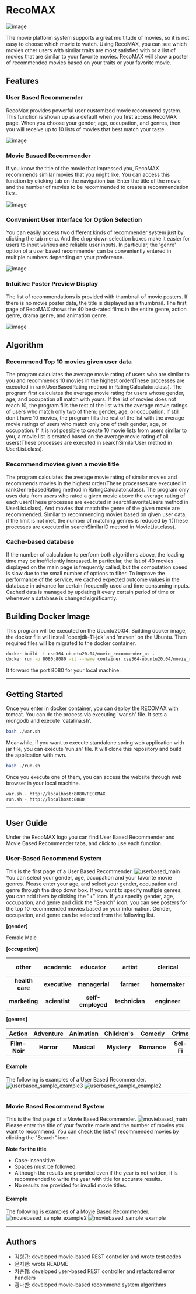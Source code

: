 # RecoMAX
![image](https://user-images.githubusercontent.com/41867381/122676871-d6d1fa00-d21a-11eb-90dd-80fd60cf8602.png)

The movie platform system supports a great multitude of movies, so it is not easy to choose which movie to watch. Using RecoMAX, you can see which movies other users with similar traits are most satisfied with or a list of movies that are similar to your favorite movies. RecoMAX will show a poster of recommended movies based on your traits or your favorite movie.

## Features

### User Based Recommender

RecoMax provides powerful user customized movie recommend system. This function is shown up as a default when you first access RecoMAX page. When you choose your gender, age, occupation, and genres, then you will receive up to 10 lists of movies that best match your taste.

![image](https://user-images.githubusercontent.com/41867381/122676915-01bc4e00-d21b-11eb-9534-d9038f9243f6.png)


### Movie Basaed Recommender

If you know the title of the movie that impressed you, RecoMAX recommends similar movies that you might like. You can access this function by clicking tab on the navigation bar. Enter the title of the movie and the number of movies to be recommended to create a recommendation lists.

![image](https://user-images.githubusercontent.com/41867381/122676938-17317800-d21b-11eb-846e-b0549ff321cb.png)


### Convenient User Interface for Option Selection

You can easily access two different kinds of recommender system just by clicking the tab menu. And the drop-down selection boxes make it easier for users to input various and reliable user inputs. In particular, the 'genre' option of a user based recommender can be conveniently entered in multiple numbers depending on your preference.

![image](https://user-images.githubusercontent.com/41867381/122676971-38926400-d21b-11eb-8657-b266f22b3056.png)


### Intuitive Poster Preview Display

The list of recommendations is provided with thumbnail of movie posters. If there is no movie poster data, the title is displayed as a thumbnail. The first page of RecoMAX shows the 40 best-rated films in the entire genre, action genre, drama genre, and animation genre.

![image](https://user-images.githubusercontent.com/41867381/122676990-4c3dca80-d21b-11eb-95d9-a30fd4f74eaf.png)


## Algorithm

### Recommend Top 10 movies given user data

The program calculates the average movie rating of users who are similar to you and recommends 10 movies in the highest order(These processes are executed in rankUserBasedRating method in RatingCalculator.class). The program first calculates the average movie rating for users whose gender, age, and occupation all match with yours. If the list of movies does not reach 10, the program fills the rest of the list with the average movie ratings of users who match only two of them: gender, age, or occupation. If still don't have 10 movies, the program fills the rest of the list with the average movie ratings of users who match only one of their gender, age, or occupation. If it is not possible to create 10 movie lists from users similar to you, a movie list is created based on the average movie rating of all users(These processes are executed in searchSimilarUser method in UserList.class).<br/>

### Recommend movies given a movie title

The program calculates the average movie rating of similar movies and recommends movies in the highest order(These processes are executed in rankGenreBasedRating method in RatingCalculator.class). The program only uses data from users who rated a given movie above the average rating of each user(These processes are executed in searchFavoriteUsers method in UserList.class). And movies that match the genre of the given movie are recommended. Similar to recommending movies based on given user data, if the limit is not met, the number of matching genres is reduced by 1(These processes are executed in searchSimilarID method in MovieList.class).

### Cache-based database

If the number of calculation to perform both algorithms above, the loading time may be inefficiently increased. In particular, the list of 40 movies displayed on the main page is frequently called, but the computation speed is slow due to the small number of options to filter. To improve the performance of the service, we cached expected outcome values in the database in advance for certain frequently used and time consuming inputs. Cached data is managed by updating it every certain period of time or whenever a database is changed significantly.

## Building Docker Image

This program will be executed on the Ubuntu20:04. Building docker image, the docker file will install 'openjdk-11-jdk' and 'maven' on the Ubuntu. Then required files will be migrated to the docker container.

```sh
docker build -t cse364-ubuntu20.04/movie_recommender_os .
docker run -p 8080:8080 -it --name container cse364-ubuntu20.04/movie_recommender_os /bin/bash
```
It forward the port 8080 for your local machine.

---

## Getting Started
Once you enter in docker container, you can deploy the RECOMAX with tomcat.
You can do the process via executing 'war.sh' file. It sets a mongodb and execute 'catalina.sh'.

```sh
bash ./war.sh
```

Meanwhile, if you want to execute standalone spring web application with jar file, you can execute 'run.sh' file. It will clone this repository and build the application with mvn.
```sh
bash ./run.sh
```

Once you execute one of them, you can access the website through web browser in your local machine.
```sh
war.sh - http://localhost:8080/RECOMAX
run.sh - http://localhost:8080
```
---

## User Guide

Under the RecoMAX logo you can find User Based Recommender and Movie Based Recommender tabs, and click to use each function.

### **User-Based Recommend System**

This is the first page of a User Based Recommender.
![userbased_main](https://user-images.githubusercontent.com/80080164/122674945-38419b00-d212-11eb-999e-2ddcf3d18baf.PNG)
You can select your gender, age, occupation and your favorite movie genres. Please enter your age, and select your gender, occupation and genre through the drop down box. If you want to specify multiple genres, you can add them by clicking the "+" icon. If you specify gender, age, occupation, and genre and click the "Search" icon, you can see posters for the top 10 recommended movies based on your information. Gender, occupation, and genre can be selected from the following list.

**[gender]**

Female
Male

**[occupation]**

|      other      |   academic    |     educator      |     artist     |   clerical    |      admin       |    college    |  grad student  | customer service |  doctor   |
| :-------------: | :-----------: | :---------------: | :------------: | :-----------: | :--------------: | :-----------: | :------------: | :--------------: | :-------: |
| **health care** | **executive** |  **managerial**   |   **farmer**   | **homemaker** | **K-12 student** |  **lawyer**   | **programmer** |   **retired**    | **sales** |
|  **marketing**  | **scientist** | **self-employed** | **technician** | **engineer**  |  **tradesman**   | **craftsman** | **unemployed** |    **writer**    |

**[genres]**

|    Action     | Adventure  |  Animation  | Children's  |   Comedy    |   Crime    | Documentary  |  Drama  |   Fantasy   |
| :-----------: | :--------: | :---------: | :---------: | :---------: | :--------: | :----------: | :-----: | :---------: |
| **Film-Noir** | **Horror** | **Musical** | **Mystery** | **Romance** | **Sci-Fi** | **Thriller** | **War** | **Western** |

#### Example

The following is examples of a User Based Recommender.
![userbased_sample_example3](https://user-images.githubusercontent.com/80080164/122675354-f74a8600-d213-11eb-9cef-518d3f8baa72.PNG)
![userbased_sample_example2](https://user-images.githubusercontent.com/80080164/122675689-8c9a4a00-d215-11eb-93aa-59a5540ed9a1.PNG)

---

### **Movie Based Recommend System**

This is the first page of a Movie Based Recommender.
![moviebased_main](https://user-images.githubusercontent.com/80080164/122675529-d33b7480-d214-11eb-9deb-d252a3097fc1.PNG)
Please enter the title of your favorite movie and the number of movies you want to recommend. You can check the list of recommended movies by clicking the "Search" icon.<br/>

**Note for the title**
- Case-insensitive
- Spaces must be followed.
- Although the results are provided even if the year is not written, it is recommended to write the year with title for accurate results.
- No results are provided for invalid movie titles.

#### Example

The following is examples of a Movie Based Recommender.
![moviebased_sample_example2](https://user-images.githubusercontent.com/80080164/122675653-670d4080-d215-11eb-854a-e41ac130c9e5.PNG)
![moviebased_sample_example](https://user-images.githubusercontent.com/80080164/122675641-4f35bc80-d215-11eb-9447-d2424f55e4bc.PNG)

---

## Authors

- 김형규: developed movie-based REST controller and wrote test codes
- 문지헌: wrote README
- 차준형: developed user-based REST controller and refactored error handlers
- 홍다빈: developed movie-based recommend system algorithms
